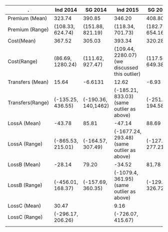 |     .             | Ind 2014          | SG 2014             | Ind 2015                                      | SG 2015           | Ind 2016                                    | SG 2016           |
|------------------|-------------------|---------------------|-----------------------------------------------|-------------------|---------------------------------------------|-------------------|
| Premium (Mean)   | 323.74            | 390.85              | 346.20                                        | 408.80            | 376.57                                      | 424.32            |
| Premium (Range)  | (108.33, 624.74)  | (151.88, 821.19)    | (118.34, 701.73)                              | (182.77, 654.16)  | (119.01, 826.56)                            | (185.19, 711.01)  |
| Cost(Mean)       | 367.52            | 305.03              | 393.34                                        | 320.28            | 419.16                                      | 337.53            |
| Cost(Range)      | (86.69, 1280.24)  | (111.62, 927.47)    | (109.44, 2280.07) (we discussed this outlier) | (117.57, 649.38)  | (112.43, 3401.85) (same outlier as in 2015) | (148.80, 680.28)  |
| Transfers (Mean) | 15.64             | -6.6131             | 12.62                                         | -6.93             | 12.64                                       | -9.29             |
| Transfers(Range) | (-135.25, 436.55) | (-190.36, 140,1462) | (-185.21, 833.03) (same outlier as above)     | (-251.71, 194.58) | (-160.33, 1128.52)                          | (-369.19, 162.40) |
| LossA (Mean)     | -43.78            | 85.81               | -47.14                                        | 88.69             | -42.60                                      | 86.80             |
| LossA (Range)    | (-865.53, 215.01) | (-164.57, 307.49)   | (-1677.24, 293.48) (same outlier as above)    | (-127.84, 277.21) | (-2667.04, 222.97)                          | (-86.84, 339.57)  |
| LossB (Mean)     | -28.14            | 79.20               | -34.52                                        | 81.78             | -29.95                                      | 77.51             |
| LossB (Range)    | (-456.01, 168.37) | (-157.69, 360.35)   | (-1079.4, 361.95) (same outlier as above)     | (-129.71, 326.72) | (-1583.26, 282.01)                          | (-304.90, 279.66) |
| LossC (Mean)     | 30.47             |                     | 9.16                                          |                   | -5.52                                       |                   |
| LossC (Range)    | (-296.17, 206.26) |                     | (-726.07, 415.67)                             |                   | (-1260.94, 401.425)                         |                   |                  |
|                  |                   |                     |                                               |                   |                                             |                   |